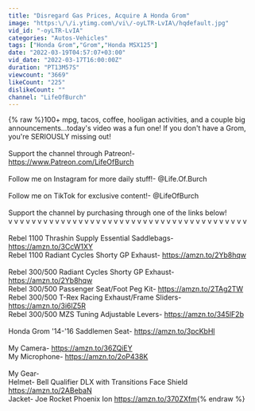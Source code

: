 ```yaml
---
title: "Disregard Gas Prices, Acquire A Honda Grom"
image: "https:\/\/i.ytimg.com\/vi\/-oyLTR-LvIA\/hqdefault.jpg"
vid_id: "-oyLTR-LvIA"
categories: "Autos-Vehicles"
tags: ["Honda Grom","Grom","Honda MSX125"]
date: "2022-03-19T04:57:07+03:00"
vid_date: "2022-03-17T16:00:00Z"
duration: "PT13M57S"
viewcount: "3669"
likeCount: "225"
dislikeCount: ""
channel: "LifeOfBurch"
---
```

{% raw %}100+ mpg, tacos, coffee, hooligan activities, and a couple big announcements...today's video was a fun one! If you don't have a Grom, you're SERIOUSLY missing out!<br /><br />Support the channel through Patreon!- <a rel="nofollow" target="blank" href="https://www.Patreon.com/LifeOfBurch">https://www.Patreon.com/LifeOfBurch</a><br /><br />Follow me on Instagram for more daily stuff!- @Life.Of.Burch<br /><br />Follow me on TikTok for exclusive content!- @LifeOfBurch<br /><br />Support the channel by purchasing through one of the links below!<br />v v v v v v v v v v v v v v v v v v v v v v v v v v v v v v v v v v v v v v v v v<br /><br />Rebel 1100 Thrashin Supply Essential Saddlebags- <a rel="nofollow" target="blank" href="https://amzn.to/3CcW1XY">https://amzn.to/3CcW1XY</a><br />Rebel 1100 Radiant Cycles Shorty GP Exhaust- <a rel="nofollow" target="blank" href="https://amzn.to/2Yb8hqw">https://amzn.to/2Yb8hqw</a><br /><br />Rebel 300/500 Radiant Cycles Shorty GP Exhaust- <a rel="nofollow" target="blank" href="https://amzn.to/2Yb8hqw">https://amzn.to/2Yb8hqw</a><br />Rebel 300/500 Passenger Seat/Foot Peg Kit- <a rel="nofollow" target="blank" href="https://amzn.to/2TAg2TW">https://amzn.to/2TAg2TW</a><br />Rebel 300/500 T-Rex Racing Exhaust/Frame Sliders- <a rel="nofollow" target="blank" href="https://amzn.to/3i6lZ5R">https://amzn.to/3i6lZ5R</a><br />Rebel 300/500 MZS Tuning Adjustable Levers- <a rel="nofollow" target="blank" href="https://amzn.to/345lF2b">https://amzn.to/345lF2b</a><br /><br />Honda Grom '14-'16 Saddlemen Seat- <a rel="nofollow" target="blank" href="https://amzn.to/3pcKbHl">https://amzn.to/3pcKbHl</a><br /><br />My Camera- <a rel="nofollow" target="blank" href="https://amzn.to/36ZQiEY">https://amzn.to/36ZQiEY</a><br />My Microphone- <a rel="nofollow" target="blank" href="https://amzn.to/2oP438K">https://amzn.to/2oP438K</a><br /><br />My Gear-<br />Helmet- Bell Qualifier DLX with Transitions Face Shield <a rel="nofollow" target="blank" href="https://amzn.to/2ABebaN">https://amzn.to/2ABebaN</a><br />Jacket- Joe Rocket Phoenix Ion <a rel="nofollow" target="blank" href="https://amzn.to/370ZXfm">https://amzn.to/370ZXfm</a>{% endraw %}
